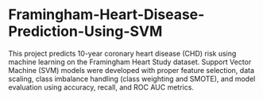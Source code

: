 # Framingham-Heart-Disease-Prediction-Using-SVM
This project predicts 10-year coronary heart disease (CHD) risk using machine learning on the Framingham Heart Study dataset. Support Vector Machine (SVM) models were developed with proper feature selection, data scaling, class imbalance handling (class weighting and SMOTE), and model evaluation using accuracy, recall, and ROC AUC metrics.
